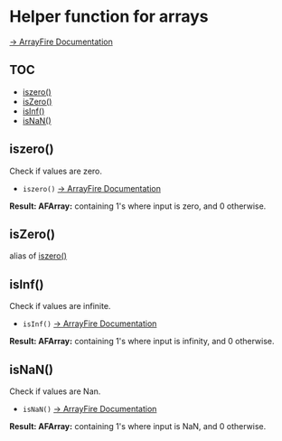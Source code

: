 # Helper function for arrays

[-> ArrayFire Documentation](http://www.arrayfire.com/docs/group__helper__mat.htm)

## TOC

<!-- START doctoc generated TOC please keep comment here to allow auto update -->
<!-- DON'T EDIT THIS SECTION, INSTEAD RE-RUN doctoc TO UPDATE -->


- [iszero()](#iszero)
- [isZero()](#iszero)
- [isInf()](#isinf)
- [isNaN()](#isnan)

<!-- END doctoc generated TOC please keep comment here to allow auto update -->

## iszero()

Check if values are zero. 

- `iszero()` [-> ArrayFire Documentation](http://www.arrayfire.com/docs/group__arith__func__iszero.htm)

**Result: AFArray:** containing 1's where input is zero, and 0 otherwise.

## isZero()

alias of [iszero()](#iszero)

## isInf()

Check if values are infinite. 

- `isInf()` [-> ArrayFire Documentation](http://www.arrayfire.com/docs/group__arith__func__isinf.htm)

**Result: AFArray:** containing 1's where input is infinity, and 0 otherwise.

## isNaN()

Check if values are Nan. 

- `isNaN()` [-> ArrayFire Documentation](http://www.arrayfire.com/docs/group__arith__func__isnan.htm)

**Result: AFArray:** containing 1's where input is NaN, and 0 otherwise.